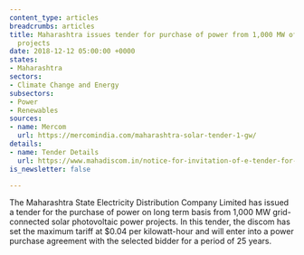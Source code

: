```yaml
---
content_type: articles
breadcrumbs: articles
title: Maharashtra issues tender for purchase of power from 1,000 MW of solar power
  projects
date: 2018-12-12 05:00:00 +0000
states:
- Maharashtra
sectors:
- Climate Change and Energy
subsectors:
- Power
- Renewables
sources:
- name: Mercom
  url: https://mercomindia.com/maharashtra-solar-tender-1-gw/
details:
- name: Tender Details
  url: https://www.mahadiscom.in/notice-for-invitation-of-e-tender-for-long-term-bids-for-procurement-of-1000-mw-solar-power-phase-ii-through-tariff-based-competitive-bidding-process-on-tcil-e-bidding-portal-website-https-www-t/
is_newsletter: false

---
```

The Maharashtra State Electricity Distribution Company Limited has issued a tender for the purchase of power on long term basis from 1,000 MW grid-connected solar photovoltaic power projects. In this tender, the discom has set the maximum tariff at $0.04 per kilowatt-hour and will enter into a power purchase agreement with the selected bidder for a period of 25 years. 
